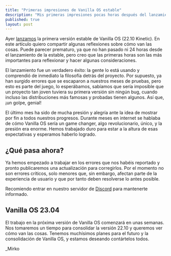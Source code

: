 ```yaml
---
title: "Primeras impresiones de Vanilla OS estable"
description: "Mis primeras impresiones pocas horas después del lanzamiento de Vanilla OS estable."
published: true
layout: post
---
```


Ayer [lanzamos](https://vanillaos.org/2022/12/29/vanilla-os-22-10-kinetic.html)
la primera versión estable de Vanilla OS (22.10 Kinetic). En este artículo quiero
compartir algunas reflexiones sobre cómo van las cosas. Puede parecer prematuro,
ya que no han pasado ni 24 horas desde el lanzamiento de la estable, pero creo
que las primeras horas son las más importantes para reflexionar y hacer algunas
consideraciones.

El lanzamiento fue un verdadero éxito: la gente lo está usando y comprendió de
inmediato la filosofía detrás del proyecto. Por supuesto, ya han surgido errores
que se escaparon a nuestros meses de pruebas, pero esto es parte del juego, lo
esperábamos, sabíamos que sería imposible que un proyecto tan joven tuviera su
primera versión sin ningún bug, cuando incluso las distribuciones más famosas y
probadas tienen algunos. Así que, ¡un golpe, genial!

El último mes ha sido de mucha presión y alegría ante la idea de mostrar por fin
a todos nuestros progresos. Durante meses en internet se hablaba de cómo Vanilla
OS sería un game changer, algo revolucionario, único, y la presión era enorme.
Hemos trabajado duro para estar a la altura de esas expectativas y esperamos
haberlo logrado.

## ¿Qué pasa ahora?

Ya hemos empezado a trabajar en los errores que nos habéis reportado y pronto
publicaremos una actualización para corregirlos. Por el momento no son errores
críticos, solo menores que, sin embargo, afectan parte de la experiencia de
usuario y que por tanto deben resolverse lo antes posible.

Recomiendo entrar en nuestro servidor de [Discord](https://discord.gg/3cD2Q7Ht3S)
para mantenerte informado.

## Vanilla OS 23.04

El trabajo en la próxima versión de Vanilla OS comenzará en unas semanas.
Nos tomaremos un tiempo para consolidar la versión 22.10 y queremos ver cómo van
las cosas. Tenemos muchísimos planes para el futuro y la consolidación de
Vanilla OS, y estamos deseando contártelos todos.

_Mirko
